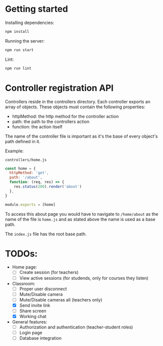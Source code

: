 # Getting started

Installing dependencies:

```bash
npm install
```

Running the server:

```bash
npm run start
```

Lint:

```bash
npm run lint
```

# Controller registration API

Controllers reside in the controllers directory. Each controller exports an array of objects. These objects must contain the following properties:

- httpMethod: the http method for the controller action
- path: the path to the controllers action
- function: the action itself

The name of the controller file is important as it's the base of every object's path defined in it.

Example:

`controllers/home.js`

```javascript
const home = {
  httpMethod: 'get',
  path: '/about',
  function: (req, res) => {
    res.status(200).render('about')
  },
}

module.exports = [home]
```

To access this about page you would have to navigate to `/home/about` as the name of the file is `home.js` and as stated above the name is used as a base path.

The `index.js` file has the root base path.

# TODOs:

- Home page:
  - [ ] Create session (for teachers)
  - [ ] View active sessions (for studends, only for courses they listen)
- Classroom:
  - [ ] Proper user disconnect
  - [ ] Mute/Disable camera
  - [ ] Mute/Disable cameras all (teachers only)
  - [x] Send invite link
  - [ ] Share screen
  - [x] Working chat
- General features:
  - [ ] Authorization and authentication (teacher-student roles)
  - [ ] Login page
  - [ ] Database integration
